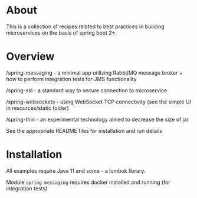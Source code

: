 
About 
=======

This is a collection of recipes related to best practices in building microservices on the basis of spring boot 2+.


Overview
==========


/spring-messaging - a minimal app utilizing RabbitMQ message broker + how to perform integration tests for JMS functionality

/spring-ssl - a standard way to secure connection to microservice

/spring-websockets - using WebSocket TCP connectivity (see the simple UI in resources/static folder)

/spring-thin - an experimental technology aimed to decrease the size of jar


See the appropriate README files for installation and run details

Installation
=============

All examples require Java 11 and some - a lombok library.

Module `spring-messaging` requires docker installed and running (for integration tests)

